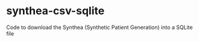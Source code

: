 # synthea-csv-sqlite
Code to download the Synthea (Synthetic Patient Generation) into a SQLite file
